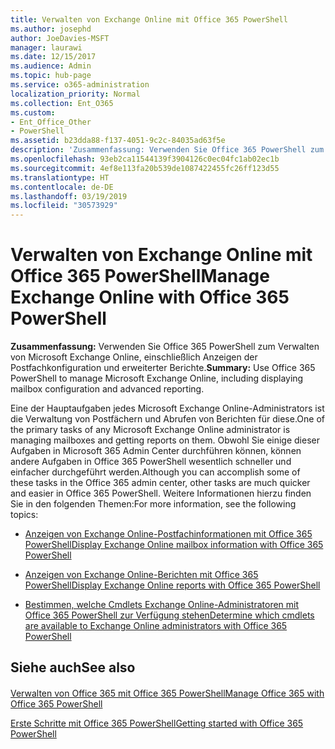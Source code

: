 ```yaml
---
title: Verwalten von Exchange Online mit Office 365 PowerShell
ms.author: josephd
author: JoeDavies-MSFT
manager: laurawi
ms.date: 12/15/2017
ms.audience: Admin
ms.topic: hub-page
ms.service: o365-administration
localization_priority: Normal
ms.collection: Ent_O365
ms.custom:
- Ent_Office_Other
- PowerShell
ms.assetid: b23dda88-f137-4051-9c2c-84035ad63f5e
description: 'Zusammenfassung: Verwenden Sie Office 365 PowerShell zum Verwalten von Microsoft Exchange Online, einschließlich Anzeigen der Postfachkonfiguration und erweiterter Berichte.'
ms.openlocfilehash: 93eb2ca11544139f3904126c0ec04fc1ab02ec1b
ms.sourcegitcommit: 4ef8e113fa20b539de1087422455fc26ff123d55
ms.translationtype: HT
ms.contentlocale: de-DE
ms.lasthandoff: 03/19/2019
ms.locfileid: "30573929"
---
```

# <a name="manage-exchange-online-with-office-365-powershell"></a><span data-ttu-id="c15f6-103">Verwalten von Exchange Online mit Office 365 PowerShell</span><span class="sxs-lookup"><span data-stu-id="c15f6-103">Manage Exchange Online with Office 365 PowerShell</span></span>

 <span data-ttu-id="c15f6-104">**Zusammenfassung:** Verwenden Sie Office 365 PowerShell zum Verwalten von Microsoft Exchange Online, einschließlich Anzeigen der Postfachkonfiguration und erweiterter Berichte.</span><span class="sxs-lookup"><span data-stu-id="c15f6-104">**Summary:** Use Office 365 PowerShell to manage Microsoft Exchange Online, including displaying mailbox configuration and advanced reporting.</span></span>
  
<span data-ttu-id="c15f6-105">Eine der Hauptaufgaben jedes Microsoft Exchange Online-Administrators ist die Verwaltung von Postfächern und Abrufen von Berichten für diese.</span><span class="sxs-lookup"><span data-stu-id="c15f6-105">One of the primary tasks of any Microsoft Exchange Online administrator is managing mailboxes and getting reports on them.</span></span> <span data-ttu-id="c15f6-106">Obwohl Sie einige dieser Aufgaben in Microsoft 365 Admin Center durchführen können, können andere Aufgaben in Office 365 PowerShell wesentlich schneller und einfacher durchgeführt werden.</span><span class="sxs-lookup"><span data-stu-id="c15f6-106">Although you can accomplish some of these tasks in the Office 365 admin center, other tasks are much quicker and easier in Office 365 PowerShell.</span></span> <span data-ttu-id="c15f6-107">Weitere Informationen hierzu finden Sie in den folgenden Themen:</span><span class="sxs-lookup"><span data-stu-id="c15f6-107">For more information, see the following topics:</span></span>
  
- [<span data-ttu-id="c15f6-108">Anzeigen von Exchange Online-Postfachinformationen mit Office 365 PowerShell</span><span class="sxs-lookup"><span data-stu-id="c15f6-108">Display Exchange Online mailbox information with Office 365 PowerShell</span></span>](https://technet.microsoft.com/de-DE/library/mt771881%28v=exchg.160%29.aspx)
    
- [<span data-ttu-id="c15f6-109">Anzeigen von Exchange Online-Berichten mit Office 365 PowerShell</span><span class="sxs-lookup"><span data-stu-id="c15f6-109">Display Exchange Online reports with Office 365 PowerShell</span></span>](https://technet.microsoft.com/de-DE/library/mt771882%28v=exchg.160%29.aspx)
    
- [<span data-ttu-id="c15f6-110">Bestimmen, welche Cmdlets Exchange Online-Administratoren mit Office 365 PowerShell zur Verfügung stehen</span><span class="sxs-lookup"><span data-stu-id="c15f6-110">Determine which cmdlets are available to Exchange Online administrators with Office 365 PowerShell</span></span>](https://technet.microsoft.com/de-DE/library/mt771883%28v=exchg.160%29.aspx)
    
## <a name="see-also"></a><span data-ttu-id="c15f6-111">Siehe auch</span><span class="sxs-lookup"><span data-stu-id="c15f6-111">See also</span></span>

#### 

[<span data-ttu-id="c15f6-112">Verwalten von Office 365 mit Office 365 PowerShell</span><span class="sxs-lookup"><span data-stu-id="c15f6-112">Manage Office 365 with Office 365 PowerShell</span></span>](manage-office-365-with-office-365-powershell.md)
  
[<span data-ttu-id="c15f6-113">Erste Schritte mit Office 365 PowerShell</span><span class="sxs-lookup"><span data-stu-id="c15f6-113">Getting started with Office 365 PowerShell</span></span>](getting-started-with-office-365-powershell.md)

